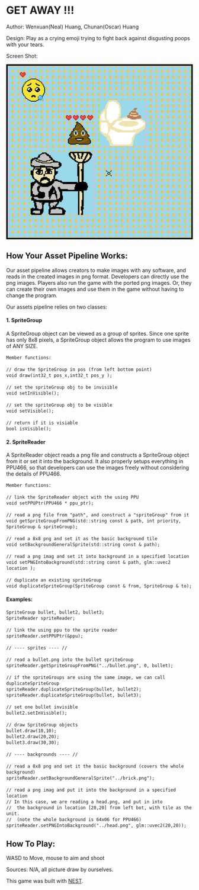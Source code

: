 # GET AWAY !!!

Author: Wenxuan(Neal) Huang, Chunan(Oscar) Huang

Design: Play as a crying emoji trying to fight back against disgusting poops with your tears. 

Screen Shot:

![Screen Shot](screenshot.png)

## How Your Asset Pipeline Works:

Our asset pipeline allows creators to make images with any software, and reads in the created images in png format. 
Developers can directly use the png images. 
Players also run the game with the ported png images. Or, they can create their own images and use them in the game without having to change the program. 

Our assets pipeline relies on two classes:

#### 1. SpriteGroup

A SpriteGroup object can be viewed as a group of sprites. Since one sprite has only 8x8 pixels, a SpriteGroup object allows the program to use images of ANY SIZE.

    Member functions: 

    // draw the SpriteGroup in pos (from left bottom point)
    void draw(int32_t pos_x,int32_t pos_y ); 
    
    // set the spriteGroup obj to be invisible
    void setInVisible(); 
    
    // set the spriteGroup obj to be visible
    void setVisible();   
    
    // return if it is visiable
    bool isVisible();

#### 2. SpriteReader

A SpriteReader object reads a png file and constructs a SpriteGroup object from it or set it into the background. It also properly setups everything in PPU466, so that developers can use the images freely without considering the details of PPU466.

    Member functions: 
    
    // link the SpriteReader object with the using PPU
    void setPPUPtr(PPU466 * ppu_ptr);
    
    // read a png file from "path", and construct a "spriteGroup" from it
    void getSpriteGroupFromPNG(std::string const & path, int priority, SpriteGroup & spriteGroup);
    
    // read a 8x8 png and set it as the basic background tile
    void setBackgroundGeneralSprite(std::string const & path);
    
    // read a png imag and set it into background in a specified location
    void setPNGIntoBackground(std::string const & path, glm::uvec2 location );
    
    // duplicate an existing spriteGroup
    void duplicateSpriteGroup(SpriteGroup const & from, SpriteGroup & to);

#### Examples:

    SpriteGroup bullet, bullet2, bullet3;
    SpriteReader spriteReader;

    // link the using ppu to the sprite reader
	spriteReader.setPPUPtr(&ppu);

	// ---- sprites ---- //
	
	// read a bullet.png into the bullet spriteGroup
	spriteReader.getSpriteGroupFromPNG("../bullet.png", 0, bullet);
	
    // if the spriteGroups are using the same image, we can call duplicateSpriteGroup 
	spriteReader.duplicateSpriteGroup(bullet, bullet2);
	spriteReader.duplicateSpriteGroup(bullet, bullet3);

    // set one bullet invisible
    bullet2.setInVisible();

    // draw SpriteGroup objects
    bullet.draw(10,10);
	bullet2.draw(20,20);
	bullet3.draw(30,30);

	// ---- backgrounds ---- //
	
    // read a 8x8 png and set it the basic background (covers the whole background)
	spriteReader.setBackgroundGeneralSprite("../brick.png");

	// read a png imag and put it into the background in a specified location
	// In this case, we are reading a head.png, and put in into
	//  the background in location [20,20] from left bot, with tile as the unit. 
	//  (note the whole background is 64x06 for PPU466)
	spriteReader.setPNGIntoBackground("../head.png", glm::uvec2(20,20));


## How To Play:

WASD to Move, mouse to aim and shoot

Sources: N/A, all picture draw by ourselves.

This game was built with [NEST](NEST.md).

